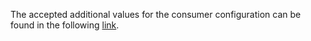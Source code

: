 The accepted additional values for the consumer configuration can be found in the following [link](https://github.com/edenhill/librdkafka/blob/master/CONFIGURATION.md).